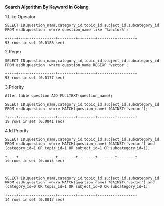 **Search Algorithm By Keyword In Golang**

1.Like Operator

    SELECT ID,question_name,category_id,topic_id,subject_id,subcategory_id FROM esdb.question  where question_name like '%vector%';

    +----+-----------------+--------+--------+--------+--------+
    93 rows in set (0.0188 sec)

2.Regex


    SELECT ID,question_name,category_id,topic_id,subject_id,subcategory_id FROM esdb.question  where question_name REGEXP 'vector';

    +----+-----------------+--------+--------+--------+--------+
    93 rows in set (0.0177 sec)

3.Priority

    Alter table question ADD FULLTEXT(question_name);

    SELECT ID,question_name,category_id,topic_id,subject_id,subcategory_id FROM esdb.question  where MATCH(question_name) AGAINST('vector');

    +----+-----------------+--------+--------+--------+--------+
    19 rows in set (0.0841 sec)
4.Id Priority

    SELECT ID,question_name,category_id,topic_id,subject_id,subcategory_id FROM esdb.question  where MATCH(question_name) AGAINST('vector') and (category_id=1 OR topic_id=1 OR subject_id=1 OR subcategory_id=1);

    +----+-----------------+--------+--------+--------+--------+
    19 rows in set (0.0015 sec)



    SELECT ID,question_name,category_id,topic_id,subject_id,subcategory_id FROM esdb.question  where MATCH(question_name) AGAINST('vector') and (category_id=0 OR topic_id=1 OR subject_id=0 OR subcategory_id=1);

    +----+-----------------+--------+--------+--------+--------+
    14 rows in set (0.0013 sec)
